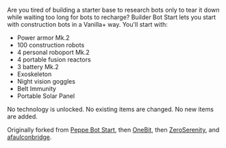 Are you tired of building a starter base to research bots only to tear it down while waiting too long for bots to recharge? Builder Bot Start lets you start with construction bots in a Vanilla+ way. You'll start with:

* Power armor Mk.2
* 100 construction robots
* 4 personal roboport Mk.2
* 4 portable fusion reactors
* 3 battery Mk.2
* Exoskeleton
* Night vision goggles
* Belt Immunity
* Portable Solar Panel


No technology is unlocked. No existing items are changed. No new items are added.

Originally forked from [Peppe Bot Start](https://mods.factorio.com/mods/Peppe/PeppeBotStart), then [OneBit](https://mods.factorio.com/mods/onebit/AdequateBotStart), then [ZeroSerenity](https://mods.factorio.com/mod/MegaBotStart), and [afaulconbridge](https://github.com/afaulconbridge/UberBotStart).
